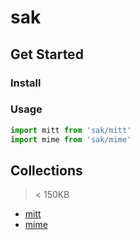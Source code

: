 # sak

## Get Started

### Install

### Usage

```js
import mitt from 'sak/mitt'
import mime from 'sak/mime'


```


## Collections

> < 150KB

- [mitt](https://github.com/developit/mitt)
- [mime](https://github.com/broofa/mime)
  
